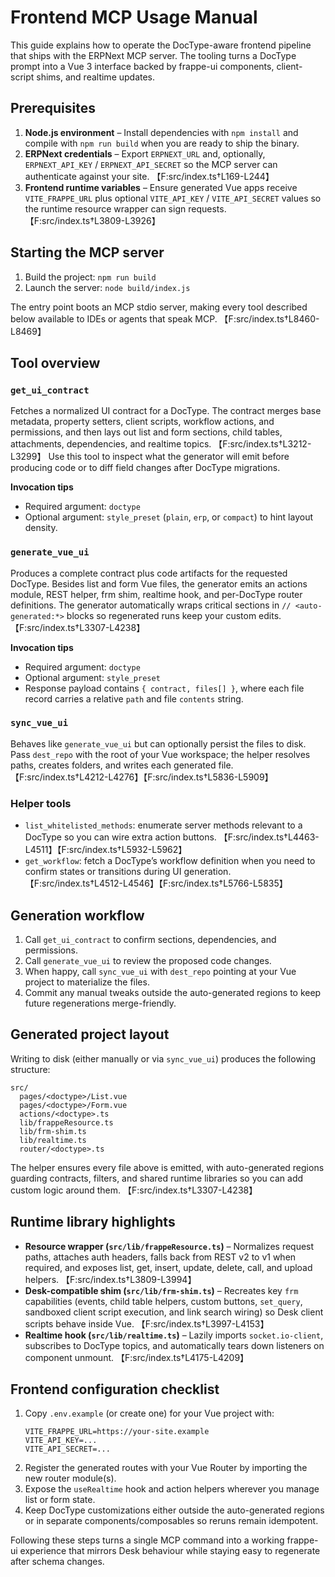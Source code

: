 # Frontend MCP Usage Manual

This guide explains how to operate the DocType-aware frontend pipeline that ships with the ERPNext MCP server. The tooling turns a DocType prompt into a Vue 3 interface backed by frappe-ui components, client-script shims, and realtime updates.

## Prerequisites

1. **Node.js environment** – Install dependencies with `npm install` and compile with `npm run build` when you are ready to ship the binary.
2. **ERPNext credentials** – Export `ERPNEXT_URL` and, optionally, `ERPNEXT_API_KEY` / `ERPNEXT_API_SECRET` so the MCP server can authenticate against your site. 【F:src/index.ts†L169-L244】
3. **Frontend runtime variables** – Ensure generated Vue apps receive `VITE_FRAPPE_URL` plus optional `VITE_API_KEY` / `VITE_API_SECRET` values so the runtime resource wrapper can sign requests. 【F:src/index.ts†L3809-L3926】

## Starting the MCP server

1. Build the project: `npm run build`
2. Launch the server: `node build/index.js`

The entry point boots an MCP stdio server, making every tool described below available to IDEs or agents that speak MCP. 【F:src/index.ts†L8460-L8469】

## Tool overview

### `get_ui_contract`
Fetches a normalized UI contract for a DocType. The contract merges base metadata, property setters, client scripts, workflow actions, and permissions, and then lays out list and form sections, child tables, attachments, dependencies, and realtime topics. 【F:src/index.ts†L3212-L3299】 Use this tool to inspect what the generator will emit before producing code or to diff field changes after DocType migrations.

**Invocation tips**
- Required argument: `doctype`
- Optional argument: `style_preset` (`plain`, `erp`, or `compact`) to hint layout density.

### `generate_vue_ui`
Produces a complete contract plus code artifacts for the requested DocType. Besides list and form Vue files, the generator emits an actions module, REST helper, frm shim, realtime hook, and per-DocType router definitions. The generator automatically wraps critical sections in `// <auto-generated:*>` blocks so regenerated runs keep your custom edits. 【F:src/index.ts†L3307-L4238】

**Invocation tips**
- Required argument: `doctype`
- Optional argument: `style_preset`
- Response payload contains `{ contract, files[] }`, where each file record carries a relative `path` and file `contents` string.

### `sync_vue_ui`
Behaves like `generate_vue_ui` but can optionally persist the files to disk. Pass `dest_repo` with the root of your Vue workspace; the helper resolves paths, creates folders, and writes each generated file. 【F:src/index.ts†L4212-L4276】【F:src/index.ts†L5836-L5909】

### Helper tools
- `list_whitelisted_methods`: enumerate server methods relevant to a DocType so you can wire extra action buttons. 【F:src/index.ts†L4463-L4511】【F:src/index.ts†L5932-L5962】
- `get_workflow`: fetch a DocType’s workflow definition when you need to confirm states or transitions during UI generation. 【F:src/index.ts†L4512-L4546】【F:src/index.ts†L5766-L5835】

## Generation workflow

1. Call `get_ui_contract` to confirm sections, dependencies, and permissions.
2. Call `generate_vue_ui` to review the proposed code changes.
3. When happy, call `sync_vue_ui` with `dest_repo` pointing at your Vue project to materialize the files.
4. Commit any manual tweaks outside the auto-generated regions to keep future regenerations merge-friendly.

## Generated project layout

Writing to disk (either manually or via `sync_vue_ui`) produces the following structure:

```
src/
  pages/<doctype>/List.vue
  pages/<doctype>/Form.vue
  actions/<doctype>.ts
  lib/frappeResource.ts
  lib/frm-shim.ts
  lib/realtime.ts
  router/<doctype>.ts
```

The helper ensures every file above is emitted, with auto-generated regions guarding contracts, filters, and shared runtime libraries so you can add custom logic around them. 【F:src/index.ts†L3307-L4238】

## Runtime library highlights

- **Resource wrapper (`src/lib/frappeResource.ts`)** – Normalizes request paths, attaches auth headers, falls back from REST v2 to v1 when required, and exposes list, get, insert, update, delete, call, and upload helpers. 【F:src/index.ts†L3809-L3994】
- **Desk-compatible shim (`src/lib/frm-shim.ts`)** – Recreates key `frm` capabilities (events, child table helpers, custom buttons, `set_query`, sandboxed client script execution, and link search wiring) so Desk client scripts behave inside Vue. 【F:src/index.ts†L3997-L4153】
- **Realtime hook (`src/lib/realtime.ts`)** – Lazily imports `socket.io-client`, subscribes to DocType topics, and automatically tears down listeners on component unmount. 【F:src/index.ts†L4175-L4209】

## Frontend configuration checklist

1. Copy `.env.example` (or create one) for your Vue project with:
   ```
   VITE_FRAPPE_URL=https://your-site.example
   VITE_API_KEY=...
   VITE_API_SECRET=...
   ```
2. Register the generated routes with your Vue Router by importing the new router module(s).
3. Expose the `useRealtime` hook and action helpers wherever you manage list or form state.
4. Keep DocType customizations either outside the auto-generated regions or in separate components/composables so reruns remain idempotent.

Following these steps turns a single MCP command into a working frappe-ui experience that mirrors Desk behaviour while staying easy to regenerate after schema changes.
